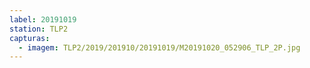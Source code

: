 ```yaml
---
label: 20191019
station: TLP2
capturas:
  - imagem: TLP2/2019/201910/20191019/M20191020_052906_TLP_2P.jpg
---
```

